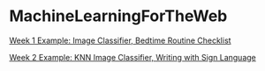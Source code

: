 # MachineLearningForTheWeb

[Week 1 Example: Image Classifier, Bedtime Routine Checklist](https://evapphilips.github.io/MachineLearningForTheWeb/week1/w1_imageClassifier/)

[Week 2 Example: KNN Image Classifier, Writing with Sign Language](https://evapphilips.github.io/MachineLearningForTheWeb/week2/w2_teachableMachine/)
